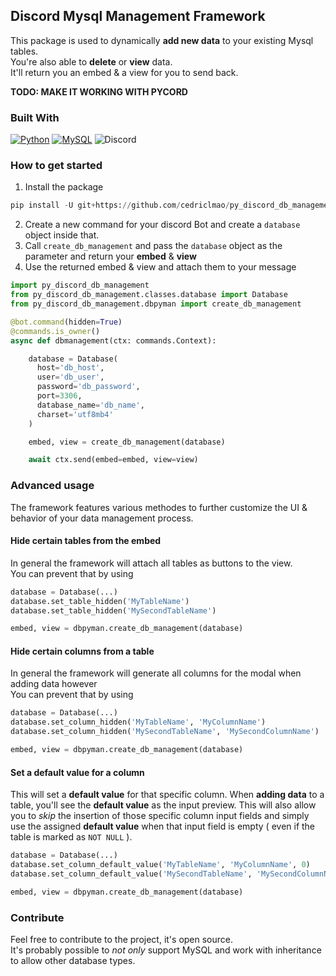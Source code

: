 ## Discord Mysql Management Framework 
This package is used to dynamically **add new data** to your existing Mysql tables.<br>
You're also able to **delete** or **view** data.<br>
It'll return you an embed & a view for you to send back.

**TODO: MAKE IT WORKING WITH PYCORD**

### Built With
[![Python][python]][python-url]
[![MySQL][mysql]][mysql-url]
![Discord](https://img.shields.io/badge/Discord-%235865F2.svg?style=for-the-badge&logo=discord&logoColor=white)


### How to get started
1. Install the package
```py
pip install -U git+https://github.com/cedriclmao/py_discord_db_management
```
2. Create a new command for your discord Bot and create a `database` object inside that.
3. Call `create_db_management` and pass the `database` object as the parameter and return your **embed** & **view** 
4. Use the returned embed & view and attach them to your message
```py
import py_discord_db_management
from py_discord_db_management.classes.database import Database
from py_discord_db_management.dbpyman import create_db_management

@bot.command(hidden=True)
@commands.is_owner()
async def dbmanagement(ctx: commands.Context):

    database = Database(
      host='db_host',
      user='db_user',
      password='db_password',
      port=3306,
      database_name='db_name',
      charset='utf8mb4'
    )

    embed, view = create_db_management(database)

    await ctx.send(embed=embed, view=view)   
```


### Advanced usage
The framework features various methodes to further customize the UI & behavior of your data management process.

#### Hide certain tables from the embed
In general the framework will attach all tables as buttons to the view.<br>
You can prevent that by using

```py
database = Database(...)
database.set_table_hidden('MyTableName')
database.set_table_hidden('MySecondTableName')

embed, view = dbpyman.create_db_management(database)
```

#### Hide certain columns from a table
In general the framework will generate all columns for the modal when adding data however<br>
You can prevent that by using

```py
database = Database(...)
database.set_column_hidden('MyTableName', 'MyColumnName')
database.set_column_hidden('MySecondTableName', 'MySecondColumnName')

embed, view = dbpyman.create_db_management(database)
```

#### Set a default value for a column
This will set a **default value** for that specific column. When **adding data** to a table, you'll see the **default value** as the input preview.
This will also allow you to *skip* the insertion of those specific column input fields and simply use the assigned **default value** when that input field is empty ( even if the table is marked as `NOT NULL` ).
```py
database = Database(...)
database.set_column_default_value('MyTableName', 'MyColumnName', 0)
database.set_column_default_value('MySecondTableName', 'MySecondColumnName', 'Banana')

embed, view = dbpyman.create_db_management(database)
```

### Contribute
Feel free to contribute to the project, it's open source.<br>
It's probably possible to *not only* support MySQL and work with inheritance to allow other database types.

<!-- MARKDOWN LINKS & IMAGES -->
[python]: https://img.shields.io/badge/Python-3776AB?style=for-the-badge&logo=python&logoColor=white
[mysql]: https://img.shields.io/badge/MySQL-00000F?style=for-the-badge&logo=mysql&logoColor=white
[mysql-url]: https://www.mysql.com/
[python-url]: https://www.python.org/
